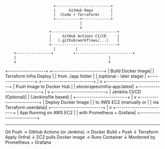                           +-------------------------+
                          |      GitHub Repo        |
                          |  (Code + Terraform)     |
                          +-----------+-------------+
                                      |
                                      v
                        +------------------------------+
                        |     GitHub Actions CI/CD     |
                        |   (.github/workflows/...)    |
                        +------------------------------+
                          |         |
        +----------------+         +--------------------------+
        |                                          |
        v                                          v
+-------------------+                    +--------------------------+
| Build Docker Image|                    |   Terraform Infra Deploy |
| from ./app folder |                    | (optional - later stage) |
+-------------------+                    +--------------------------+
        |
        v
+-----------------------------+
| Push Image to Docker Hub   |
| elonerajeev/infra-app:latest|
+-----------------------------+
        |
        v
+--------------------------+
| Jenkins CI/CD (Optional)|
| (Jenkinsfile based)     |
+--------------------------+
        |
        v
+--------------------------+
| Deploy Docker Image     |
| to AWS EC2 (manually or |
|  via Terraform userdata)|
+--------------------------+
        |
        v
+--------------------------+
| App Running on AWS EC2  |
| with Prometheus + Grafana|
+--------------------------+




---------------------------------------------------------------------------

Git Push → GitHub Actions (or Jenkins) → Docker Build + Push
                     ↓
             Terraform Apply (Infra)
                     ↓
           EC2 pulls Docker image → Runs Container
                     ↓
       Monitored by Prometheus + Grafana
